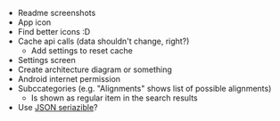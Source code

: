 - Readme screenshots
- App icon
- Find better icons :D
- Cache api calls (data shouldn't change, right?)
  - Add settings to reset cache
- Settings screen
- Create architecture diagram or something 
- Android internet permission
- Subccategories (e.g. "Alignments" shows list of possible alignments)
  - Is shown as regular item in the search results
- Use [JSON seriazible](https://pub.dev/packages/json_serializable)?